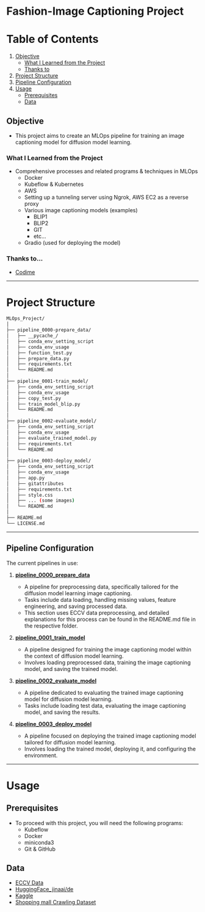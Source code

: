 # Fashion-Image Captioning Project

# Table of Contents

1. [Objective](#objective)
   - [What I Learned from the Project](#what-i-learned-from-the-project)
   - [Thanks to](#thanks-to)
2. [Project Structure](#project-structure)
3. [Pipeline Configuration](#pipeline-configuration)
4. [Usage](#usage)
   - [Prerequisites](#prerequisites)
   - [Data](#data)

## Objective

- This project aims to create an MLOps pipeline for training an image captioning model for diffusion model learning.

### What I Learned from the Project

- Comprehensive processes and related programs & techniques in MLOps
  - Docker
  - Kubeflow & Kubernetes
  - AWS
  - Setting up a tunneling server using Ngrok, AWS EC2 as a reverse proxy
  - Various image captioning models (examples)
    - BLIP1
    - BLIP2
    - GIT
    - etc...
  - Gradio (used for deploying the model)

### Thanks to...

- [Codime](https://codime.io/)

---
# Project Structure

```bash
MLOps_Project/
│
├── pipeline_0000-prepare_data/
│   ├── __pycache_/
│   ├── conda_env_setting_script
│   ├── conda_env_usage
│   ├── function_test.py
│   ├── prepare_data.py
│   ├── requirements.txt
│   └── README.md
│
├── pipeline_0001-train_model/
│   ├── conda_env_setting_script
│   ├── conda_env_usage
│   ├── copy_test.py
│   ├── train_model_blip.py
│   └── README.md
│
├── pipeline_0002-evaluate_model/
│   ├── conda_env_setting_script
│   ├── conda_env_usage
│   ├── evaluate_trained_model.py
│   ├── requirements.txt
│   └── README.md
│
├── pipeline_0003-deploy_model/
│   ├── conda_env_setting_script
│   ├── conda_env_usage
│   ├── app.py
│   ├── gitattributes
│   ├── requirements.txt
│   ├── style.css
│   ├── ... (some images)
│   └── README.md
│
├── README.md
└── LICENSE.md

```

---
## Pipeline Configuration

The current pipelines in use:

1. [**pipeline_0000_prepare_data**](#https://github.com/JeongYuH/MLOps_Pipeline/tree/main/pipeline_0000_prepare_data)
    - A pipeline for preprocessing data, specifically tailored for the diffusion model learning image captioning.
    - Tasks include data loading, handling missing values, feature engineering, and saving processed data.
	- This section uses ECCV data preprocessing, and detailed explanations for this process can be found in the README.md file in the respective folder.

2. [**pipeline_0001_train_model**](#https://github.com/JeongYuH/MLOps_Pipeline/tree/main/pipeline_0001_train_model)
    - A pipeline designed for training the image captioning model within the context of diffusion model learning.
    - Involves loading preprocessed data, training the image captioning model, and saving the trained model.

3. [**pipeline_0002_evaluate_model**](#https://github.com/JeongYuH/MLOps_Pipeline/tree/main/pipeline_0002_evaluate_model)
    - A pipeline dedicated to evaluating the trained image captioning model for diffusion model learning.
    - Tasks include loading test data, evaluating the image captioning model, and saving the results.

4. [**pipeline_0003_deploy_model**](#https://github.com/JeongYuH/MLOps_Pipeline/tree/main/pipeline_0003_deploy_model)
    - A pipeline focused on deploying the trained image captioning model tailored for diffusion model learning.
    - Involves loading the trained model, deploying it, and configuring the environment.

---
# Usage

## Prerequisites

- To proceed with this project, you will need the following programs:
  - Kubeflow
  - Docker
  - miniconda3
  - Git & GitHub

## Data

- [ECCV Data](https://github.com/xuewyang/Fashion_Captioning)
- [HuggingFace_jinaai/de](https://huggingface.co/datasets/jinaai/fashion-captions-de)
- [Kaggle](https://www.kaggle.com/datasets/paramaggarwal/fashion-product-images-dataset/data)
- [Shopping mall Crawling Dataset](https://www.musinsa.com/app/)
